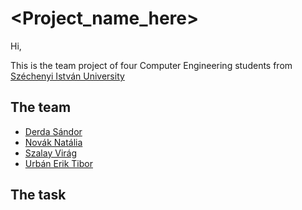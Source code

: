 # <Project_name_here>

Hi,

This is the team project of four Computer Engineering students from [Széchenyi István University](https://admissions.sze.hu/welcome)

## The team

- [Derda Sándor](https://github.com/sanyi0411)
- [Novák Natália]()
- [Szalay Virág](https://github.com/Wirag)
- [Urbán Erik Tibor](https://github.com/anonline) 

## The task